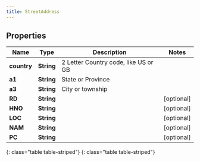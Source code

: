 ```yaml
---
title: StreetAddress
---
```


## Properties

| Name | Type | Description | Notes |
| ------------ | ------------- | ------------- | ------------- |
| **country** | **String** | 2 Letter Country code, like US or GB |  |
| **a1** | **String** | State or Province |  |
| **a3** | **String** | City or township |  |
| **RD** | **String** |  |  [optional] |
| **HNO** | **String** |  |  [optional] |
| **LOC** | **String** |  |  [optional] |
| **NAM** | **String** |  |  [optional] |
| **PC** | **String** |  |  [optional] |
{: class="table table-striped"}
{: class="table table-striped"}



